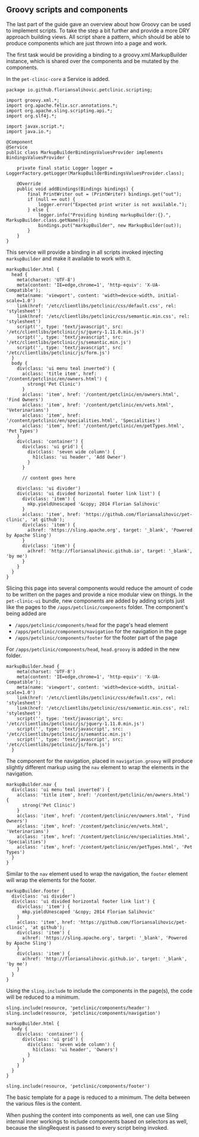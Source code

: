 ## Groovy scripts and components

The last part of the guide gave an overview about how Groovy can be used to implement scripts. To take the step a bit further and provide a more DRY approach building views. All script share a pattern, which should be able to produce components which are just thrown into a page and work.

The first task would be providing a binding to a groovy.xml.MarkupBuilder instance, which is shared over the components and be mutated by the components.

In the ```pet-clinic-core``` a Service is added.

    package io.github.floriansalihovic.petclinic.scripting;
    
    import groovy.xml.*;
    import org.apache.felix.scr.annotations.*;
    import org.apache.sling.scripting.api.*;
    import org.slf4j.*;
    
    import javax.script.*;
    import java.io.*;
    
    @Component
    @Service
    public class MarkupBuilderBindingsValuesProvider implements BindingsValuesProvider {
    
        private final static Logger logger = LoggerFactory.getLogger(MarkupBuilderBindingsValuesProvider.class);
    
        @Override
        public void addBindings(Bindings bindings) {
            final PrintWriter out = (PrintWriter) bindings.get("out");
            if (null == out) {
                logger.error("Expected print writer is not available.");
            } else {
                logger.info("Providing binding markupBuilder:{}.", MarkupBuilder.class.getName());
                bindings.put("markupBuilder", new MarkupBuilder(out));
            }
        }
    }

This service will provide a binding in all scripts invoked injecting ```markupBuilder``` and make it available to work with it.

    markupBuilder.html {
      head {
        meta(charset: 'UTF-8')
        meta(content: 'IE=edge,chrome=1', 'http-equiv': 'X-UA-Compatible');
        meta(name: 'viewport', content: 'width=device-width, initial-scale=1.0')
        link(href: '/etc/clientlibs/petclinic/css/default.css', rel: 'stylesheet')
        link(href: '/etc/clientlibs/petclinic/css/semantic.min.css', rel: 'stylesheet')
        script('', type: 'text/javascript', src: '/etc/clientlibs/petclinic/js/jquery-1.11.0.min.js')
        script('', type: 'text/javascript', src: '/etc/clientlibs/petclinic/js/semantic.min.js')
        script('', type: 'text/javascript', src: '/etc/clientlibs/petclinic/js/form.js')
      }
      body {
        div(class: 'ui menu teal inverted') {
          a(class: 'title item', href: '/content/petclinic/en/owners.html') {
            strong('Pet Clinic')
          }
          a(class: 'item', href: '/content/petclinic/en/owners.html', 'Find Owners')
          a(class: 'item', href: '/content/petclinic/en/vets.html', 'Veterinarians')
          a(class: 'item', href: '/content/petclinic/en/specialities.html', 'Specialities')
          a(class: 'item', href: '/content/petclinic/en/petTypes.html', 'Pet Types')
        }
        div(class: 'container') {
          div(class: 'ui grid') {
            div(class: 'seven wide column') {
              h1(class: 'ui header', 'Add Owner')
            }
          }

          // content goes here

        div(class: 'ui divider')
        div(class: 'ui divided horizontal footer link list') {
          div(class: 'item') {
            mkp.yieldUnescaped '&copy; 2014 Florian Salihovic'
          }
          a(class: 'item', href: 'https://github.com/floriansalihovic/pet-clinic', 'at github');
          div(class: 'item') {
            a(href: 'https://sling.apache.org', target: '_blank', 'Powered by Apache Sling')
          }
          div(class: 'item') {
            a(href: 'http://floriansalihovic.github.io', target: '_blank', 'by me')
          }
        }
      }
    }

Slicing this page into several components would reduce the amount of code to be written on the pages and provide a nice modular view on things. In the ```pet-clinic-ui``` bundle, new components are added by adding scripts just like the pages to the ```/apps/petclinic/components``` folder. The component's being added are

- ```/apps/petclinic/components/head``` for the page's head element
- ```/apps/petclinic/components/navigation``` for the navigation in the page
- ```/apps/petclinic/components/footer``` for the footer part of the page

For ```/apps/petclinic/components/head```, ```head.groovy``` is added in the new folder. 

    markupBuilder.head {
        meta(charset: 'UTF-8')
        meta(content: 'IE=edge,chrome=1', 'http-equiv': 'X-UA-Compatible');
        meta(name: 'viewport', content: 'width=device-width, initial-scale=1.0')
        link(href: '/etc/clientlibs/petclinic/css/default.css', rel: 'stylesheet')
        link(href: '/etc/clientlibs/petclinic/css/semantic.min.css', rel: 'stylesheet')
        script('', type: 'text/javascript', src: '/etc/clientlibs/petclinic/js/jquery-1.11.0.min.js')
        script('', type: 'text/javascript', src: '/etc/clientlibs/petclinic/js/semantic.min.js')
        script('', type: 'text/javascript', src: '/etc/clientlibs/petclinic/js/form.js')
      }

The component for the navigation, placed in ```navigation.groovy``` will produce slightly different markup using the ```nav``` element to wrap the elements in the navigation.

    markupBuilder.nav {
      div(class: 'ui menu teal inverted') {
        a(class: 'title item', href: '/content/petclinic/en/owners.html') {
          strong('Pet Clinic')
        }
        a(class: 'item', href: '/content/petclinic/en/owners.html', 'Find Owners')
        a(class: 'item', href: '/content/petclinic/en/vets.html', 'Veterinarians')
        a(class: 'item', href: '/content/petclinic/en/specialities.html', 'Specialities')
        a(class: 'item', href: '/content/petclinic/en/petTypes.html', 'Pet Types')
      }
    }

Similar to the ```nav``` element used to wrap the navigation, the ```footer``` element will wrap the elements for the footer.

    markupBuilder.footer {
      div(class: 'ui divider')
      div(class: 'ui divided horizontal footer link list') {
        div(class: 'item') {
          mkp.yieldUnescaped '&copy; 2014 Florian Salihovic'
        }
        a(class: 'item', href: 'https://github.com/floriansalihovic/pet-clinic', 'at github');
        div(class: 'item') {
          a(href: 'https://sling.apache.org', target: '_blank', 'Powered by Apache Sling')
        }
        div(class: 'item') {
          a(href: 'http://floriansalihovic.github.io', target: '_blank', 'by me')
        }
      }
    }

Using the ```sling.include``` to include the components in the page(s), the code will be reduced to a minimum.

    sling.include(resource, 'petclinic/components/header')
    sling.include(resource, 'petclinic/components/navigation')
    
    markupBuilder.html {
      body {
        div(class: 'container') {
          div(class: 'ui grid') {
            div(class: 'seven wide column') {
              h1(class: 'ui header', 'Owners')
            }
          }
        }
      }
    }
    
    sling.include(resource, 'petclinic/components/footer')

The basic template for a page is reduced to a minimum. The delta between the various files is the content.

When pushing the content into components as well, one can use Sling internal inner workings to include
components based on selectors as well, because the slingRequest is passed to every script being invoked. 




